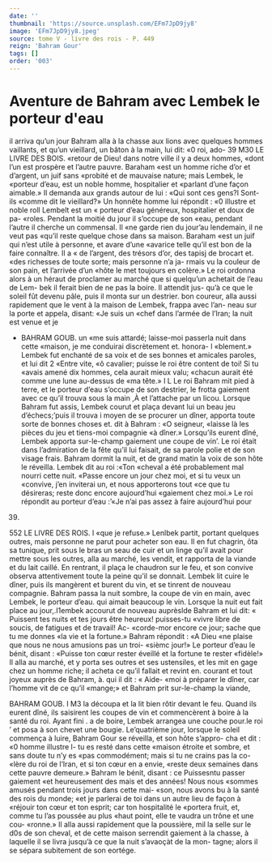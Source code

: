 ```yaml
---
date: ''
thumbnail: 'https://source.unsplash.com/EFm7JpD9jy8'
image: 'EFm7JpD9jy8.jpeg'
source: tome V - livre des rois - P. 449
reign: 'Bahram Gour'
tags: []
order: '003'
---
```


# Aventure de Bahram avec Lembek le porteur d'eau

il arriva qu’un jour Bahram alla à la chasse aux lions avec quelques hommes vaillants, et qu’un vieillard, un bâton à la main, lui dit: «0 roi, ado-
39
M30 LE LIVRE DES BOIS.
«retour de Dieu! dans notre ville il y a deux hommes, «dont l’un est prospère et l’autre pauvre. Baraham
«est un homme riche d’or et d’argent, un juif sans «probité et de mauvaise nature; mais Lembek, le «porteur d’eau, est un noble homme, hospitalier et «parlant d’une façon aimable.» Il demanda aux grands autour de lui : «Qui sont ces gens?l Sont-ils «comme dit le vieillard?» Un honnête homme lui répondit : «0 illustre et noble roll Lembelt est un
« porteur d’eau généreux, hospitalier et doux de pa-
«roles. Pendant la moitié du jour il s’occupe de son
«eau, pendant l’autre il cherche un commensal. Il «ne garde rien du jour’au lendemain, il ne veut pas «qu’il reste quelque chose dans sa maison. Baraham «est un juif qui n’est utile à personne, et avare d’une
«avarice telle qu’il est bon de la faire connaître. Il a
« de l’argent, des trésors d’or, des tapisj de brocart et.
«des richesses de toute sorte; mais personne n’a ja- rmais vu la couleur de son pain, et l’arrivée d’un «hôte le met toujours en colère.»
Le roi ordonna alors à un héraut de proclamer au
marché que si quelqu’un achetait de l’eau de Lem-
bek il ferait bien de ne pas la boire. Il attendit jus- qu’à ce que le soleil fût devenu pâle, puis il monta
sur un destrier. bon coureur, alla aussi rapidement que le vent à la maison de Lembek, frappa avec l’an-
neau sur la porte et appela, disant: «Je suis un «chef dans l’armée de l’lran; la nuit est venue et je

- BAHRAM GOUB. un «me suis attardé; laisse-moi passerla nuit dans cette
  «maison, je me conduirai discrètement et. honora- l «blement.» Lembek fut enchanté de sa voix et de ses bonnes et amicales paroles, et lui dit 2 «Entre vite, «ô cavalier; puisse le roi être content de toi! Si tu «avais amené dix hommes, cela aurait mieux valu; «chacun aurait été comme une lune au-dessus de
  «ma tête.» I L
  Le roi Bahram mit pied à terre, et le porteur
  d’eau s’occupe de son destrier, le frotta gaiement avec
  ce qu’il trouva sous la main ,À et l’attache par un licou.
  Lorsque Bahram fut assis, Lembek courut et plaça devant lui un beau jeu d’échecs;’puis il trouva i moyen de se procurer un dîner, apporta toute sorte de bonnes choses et. dit à Bahram : «O seigneur, «laisse là les pièces du jeu et tiens-moi compagnie «à dîner.» Lorsqu’ils eurent dîné, Lembek apporta sur-le-champ gaiement une coupe de vin’. Le roi était dans l’admiration de la fête qu’il lui faisait, de sa parole polie et de son visage frais.
  Bahram dormit la nuit, et de grand matin la voix de son hôte le réveilla. Lembek dit au roi :«Ton «cheval a été probablement mal nourri cette nuit. «Passe encore un jour chez moi, et si tu veux un «convive, j’en inviterai un, et nous apporterons tout
  «ce que tu désireras; reste donc encore aujourd’hui
  «gaiement chez moi.» Le roi répondit au porteur d’eau :’«Je n’ai pas assez à faire aujourd’hui pour

39.

552 LE LIVRE DES ROIS.
l «que je refuse.» Lenlbek partit, portant quelques
outres, mais personne ne parut pour acheter son eau. Il en fut chagrin, ôta sa tunique, prit sous le bras un seau de cuir et un linge qu’il avait pour mettre sous les outres, alla au marché, les vendit, et rapporta de la viande et du lait caillé. En rentrant,
il plaça le chaudron sur le feu, et son convive observa attentivement toute la peine qu’il se donnait. Lembek
lit cuire le dîner, puis ils mangèrent et burent du vin, et se tinrent de nouveau compagnie. Bahram passa la nuit sombre, la coupe de vin en main, avec Lembek, le porteur d’eau. qui aimait beaucoup le vin.
Lorsque la nuit eut fait place au jour,.I1embek accourut de nouveau auprèslde Bahram et lui dit: « Puissent tes nuits et tes jours être heureux! puisses-tu «vivre libre de soucis, de fatigues et de travail! Ac- «corde-mor encore ce jour; sache que tu me donnes «la vie et la fortune.» Bahram répondit : «A Dieu
«ne plaise que nous ne nous amusions pas un troi- «sièmc jour!» Le porteur d’eau le bénit, disant :
«Puisse ton cœur rester éveillé et la fortune te rester «fidèle!» Il alla au marché, et y porta ses outres et
ses ustensiles, et les mit en gage chez un homme riche; il acheta ce qu’il fallait et revint en. courant et tout joyeux auprès de Bahram, à. qui il dit : « Aide- «moi à préparer le dîner, car l’homme vit de ce qu’il
«mange;» et Bahram prit sur-le-champ la viande,

BAHRAM GOUB. I M3 la découpa et la lit bien rôtir devant le feu. Quand
ils eurent dîné, ils saisirent les coupes de vin et
commencèrent à boire à la santé du roi. Ayant fini .
a de boire, Lembek arrangea une couche pour.le roi ’
et posa à son chevet une bougie.
Le’quatrième jour, lorsque le soleil commença à
luire, Bahram Gour se réveilla, et son hôte s’appro-
cha et dit : «0 homme illustre l- tu es resté dans cette «maison étroite et sombre, et sans doute tu n’y es
«pas commodément; mais si tu ne crains pas la co- «lère du roi de l’Iran, et si ton cœur en a envie,
«reste deux semaines dans cette pauvre demeure.» Bahram le bénit, disant : ce Puissesntu passer gaiement «et heureusement des mais et des années! Nous nous «sommes amusés pendant trois jours dans cette mai- «son, nous avons bu à la santé des rois du monde;
«et je parlerai de toi dans un autre lieu de façon à «réjouir ton cœur et ton esprit; car ton hospitalité le «portera fruit, et, comme tu l’as poussée au plus
«haut point, elle te vaudra un trône et une cou- «ronne.» Il alla aussi rapidement que la poussière,
mil la selle sur le d0s de son cheval, et de cette maison serrendit gaiement à la chasse, à laquelle il
se livra jusqu’à ce que la nuit s’avaoçàt de la mon-
tagne; alors il se sépara subitement de son eortége.
